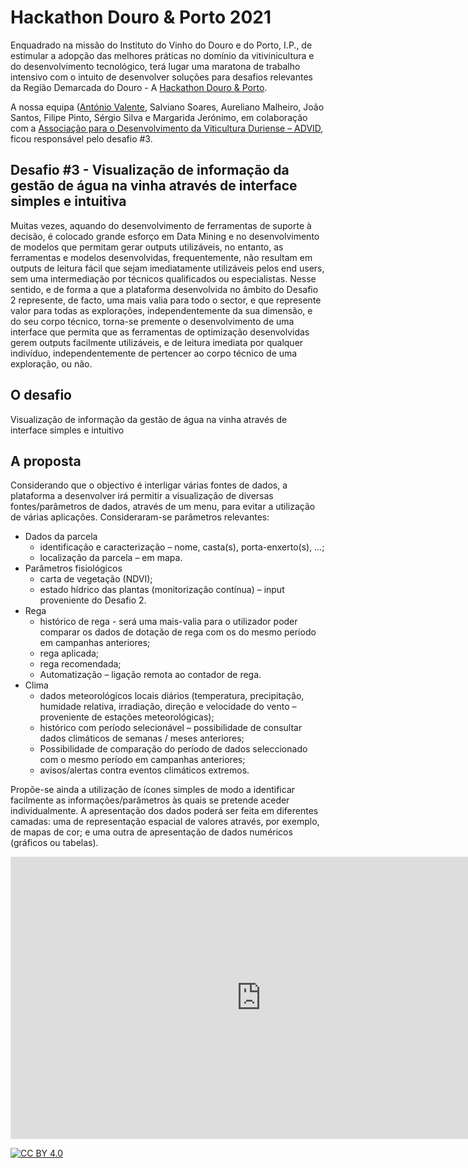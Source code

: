 Hackathon Douro & Porto 2021
========================

Enquadrado na missão do Instituto do Vinho do Douro e do Porto, I.P., de estimular a adopção das melhores práticas no domínio da vitivinicultura e do desenvolvimento tecnológico, terá lugar uma maratona de trabalho intensivo com o intuito de desenvolver soluções para desafios relevantes da Região Demarcada do Douro - A [Hackathon Douro & Porto](https://hackdouroeporto.com/).

<!-- A sessão de apresentação teve lugar no dia 11 de novembro de 2020, pelas 18h00 e foi trasmitida live no Facebook.

<iframe width="560" height="315" src="https://www.youtube.com/embed/u6_re17yoUk" frameborder="0" allow="accelerometer; autoplay; clipboard-write; encrypted-media; gyroscope; picture-in-picture" allowfullscreen></iframe>   -->   

    
    
A nossa equipa ([António Valente](http://www.avalente.utad.pt/), Salviano Soares, Aureliano Malheiro, João Santos, Filipe Pinto, Sérgio Silva e Margarida Jerónimo, em colaboração com a [Associação para o Desenvolvimento da Viticultura Duriense – ADVID](https://www.advid.pt/), ficou responsável pelo desafio #3. 

## Desafio #3 - Visualização de informação da gestão de água na vinha através de interface simples e intuitiva


Muitas vezes, aquando do desenvolvimento de ferramentas de suporte à decisão, é colocado grande esforço em Data Mining e no desenvolvimento de modelos que permitam gerar outputs utilizáveis, no entanto, as ferramentas e modelos desenvolvidas, frequentemente, não resultam em outputs de leitura fácil que sejam imediatamente utilizáveis pelos end users, sem uma intermediação por técnicos qualificados ou especialistas. Nesse sentido, e de forma a que a plataforma desenvolvida no âmbito do Desafio 2 represente, de facto, uma mais valia para todo o sector, e que represente valor para todas as explorações, independentemente da sua dimensão, e do seu corpo técnico, torna-se premente o desenvolvimento de uma interface que permita que as ferramentas de optimização desenvolvidas gerem outputs facilmente utilizáveis, e de leitura imediata por qualquer indivíduo, independentemente de pertencer ao corpo técnico de uma exploração, ou não. 

O desafio
--------------
Visualização de informação da gestão de água na vinha através de interface simples e intuitivo


A proposta
------------

Considerando que o objectivo é interligar várias fontes de dados, a plataforma a desenvolver irá permitir a visualização de diversas fontes/parâmetros de dados, através de um menu, para evitar a utilização de várias aplicações. Consideraram-se parâmetros relevantes: 

-	Dados da parcela 
    -	identificação e caracterização – nome, casta(s), porta-enxerto(s), …;
    -	localização da parcela – em mapa.
-	Parâmetros fisiológicos 
    -	carta de vegetação (NDVI);
    -	estado hídrico das plantas (monitorização contínua) – input proveniente do Desafio 2.
-	Rega
    -	histórico de rega - será uma mais-valia para o utilizador poder comparar os dados de dotação de rega com os do mesmo período em campanhas anteriores;
    -	rega aplicada;
    -	rega recomendada;
    -	Automatização – ligação remota ao contador de rega.
-	Clima
    -	dados meteorológicos locais diários (temperatura, precipitação, humidade relativa, irradiação, direção e velocidade do vento – proveniente de estações meteorológicas);
    -	histórico com período selecionável – possibilidade de consultar dados climáticos de semanas / meses anteriores;
    -	Possibilidade de comparação do período de dados seleccionado com o mesmo período em campanhas anteriores;
    -	avisos/alertas contra eventos climáticos extremos.


Propõe-se ainda a utilização de ícones simples de modo a identificar facilmente as informações/parâmetros às quais se pretende aceder individualmente. A apresentação dos dados poderá ser feita em diferentes camadas: uma de representação espacial de valores através, por exemplo, de mapas de cor; e uma outra de apresentação de dados numéricos (gráficos ou tabelas).





<iframe style="border: 1px solid rgba(0, 0, 0, 0.1);" width="800" height="450" src="https://www.figma.com/embed?embed_host=share&url=https%3A%2F%2Fwww.figma.com%2Fproto%2FDSG2WGqZGj0TvUzwA75JST%2FLayer1%3Fpage-id%3D0%253A1%26node-id%3D2%253A3%26viewport%3D241%252C48%252C0.5%26scaling%3Dscale-down%26starting-point-node-id%3D2%253A3" allowfullscreen></iframe>



<!-- A proposta apresentada pela nossa equipa tem dois grandes pontos:

1. [Projeto demonstrador](projeto.md) das potencialidades da tecnologia, e da mais-valia para a agricultura no Douro, consistindo em três gateways LoRaWAN e, sensores no terreno;

1. [Avaliação](simul.md) dos locais onde colocar as gateway de modo a cobrir uma grande parte das quintas do Douro, e respetivos respectivos custos.


<iframe width="560" height="315" src="https://www.youtube.com/embed/U12pQMDb9zc" frameborder="0" allow="accelerometer; autoplay; clipboard-write; encrypted-media; gyroscope; picture-in-picture" allowfullscreen></iframe>    

-->

     
     

[![CC BY 4.0](https://i.creativecommons.org/l/by/4.0/88x31.png)](http://creativecommons.org/licenses/by/4.0/)

